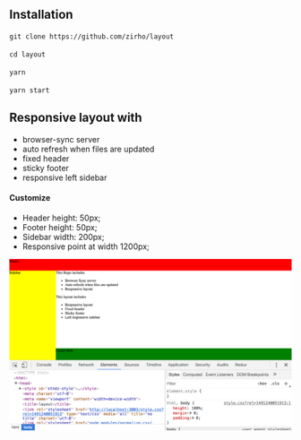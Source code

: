 ## Installation

```
git clone https://github.com/zirho/layout

cd layout

yarn

yarn start
```

## Responsive layout with

 * browser-sync server
 * auto refresh when files are updated
 * fixed header
 * sticky footer
 * responsive left sidebar

#### Customize
 * Header height: 50px;
 * Footer height: 50px;
 * Sidebar width: 200px;
 * Responsive point at width 1200px;

 ![Layout](./screenshot.png)

